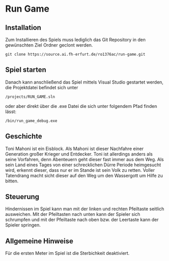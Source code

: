 # Run Game

## Installation
Zum Installieren des Spiels muss lediglich das Git Repository in den gewünschten Ziel Ordner geclont werden. 

    git clone https://source.ai.fh-erfurt.de/ro1376ac/run-game.git

## Spiel starten
Danach kann anschließend das Spiel mittels Visual Studio gestartet werden, die Projektdatei befindet sich unter 
    
    /projects/RUN_GAME.sln 
oder aber direkt über die .exe Datei die sich unter folgendem Pfad finden lässt:

    /bin/run_game_debug.exe 

## Geschichte
Toni Mahoni ist ein Eisblock. Als Mahoni ist dieser Nachfahre einer Generation großer Krieger und Entdecker. Toni ist allerdings anders als seine Vorfahren, denn Abenteuern geht dieser fast immer aus dem Weg. Als sein Land eines Tages von einer schrecklichen Dürre Periode heimgesucht wird, erkennt dieser, dass nur er im Stande ist sein Volk zu retten. Voller Tatendrang macht sicht dieser auf den Weg um den Wassergott um Hilfe zu bitten. 

## Steuerung
Hindernissen im Spiel kann man mit der linken und rechten Pfeiltaste seitlich ausweichen. Mit der Pfeiltasten nach unten kann der Spieler sich schrumpfen und mit der Pfeiltaste nach oben bzw. der Leertaste kann der Spieler springen.

## Allgemeine Hinweise
Für die ersten Meter im Spiel ist die Sterbichkeit deaktiviert.